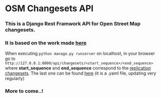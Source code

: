 # OSM Changesets API

### This is a Django Rest Framwork API for Open Street Map changesets.

### It is based on the work made [here](https://github.com/johanmorganti/osm-monitor/tree/main)

When executing 
```python manage.py runserver``` 
on localhost, in your browser go to `http://127.0.0.1:8000/api/changesets/<start_sequence>/<end_sequence>`
where **start_sequence** and **end_sequence** correspond to the [replication changesets](https://planet.osm.org/replication/changesets/). The last one can be found [here](https://planet.osm.org/replication/changesets/state.yaml) (it is a .yaml file, updating very regularly)

### More to come..! 
